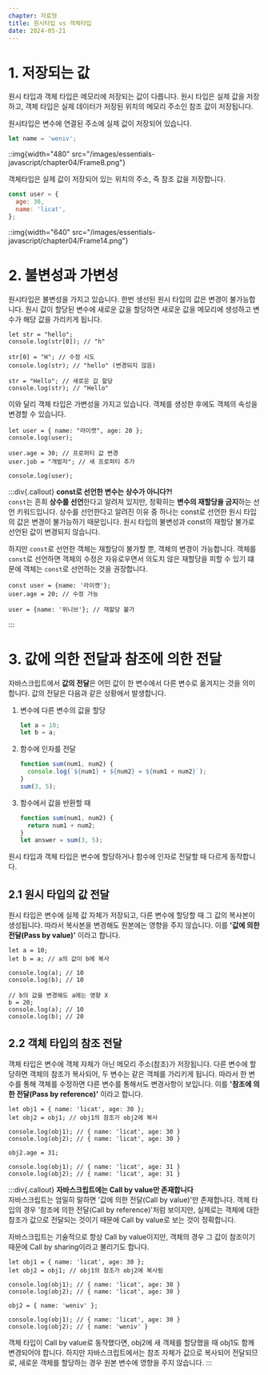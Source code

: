 ```yaml
---
chapter: 자료형
title: 원시타입 vs 객체타입
date: 2024-05-21
---
```


# 1. 저장되는 값

원시 타입과 객체 타입은 메모리에 저장되는 값이 다릅니다. 원시 타입은 실제 값을 저장하고, 객체 타입은 실제 데이터가 저장된 위치의 메모리 주소인 참조 값이 저장됩니다.

원시타입은 변수에 연결된 주소에 실제 값이 저장되어 있습니다.

```javascript
let name = 'weniv';
```

::img{width="480" src="/images/essentials-javascript/chapter04/Frame8.png"}

객체타입은 실제 값이 저장되어 있는 위치의 주소, 즉 참조 값을 저장합니다.

```javascript
const user = {
  age: 30,
  name: 'licat',
};
```

::img{width="640" src="/images/essentials-javascript/chapter04/Frame14.png"}

# 2. 불변성과 가변성

원시타입은 불변성을 가지고 있습니다. 한번 생선된 원시 타입의 값은 변경이 불가능합니다. 원시 값이 할당된 변수에 새로운 값을 할당하면 새로운 값을 메모리에 생성하고 변수가 해당 값을 가리키게 됩니다.

```javascript-exec
let str = "hello";
console.log(str[0]); // "h"

str[0] = "H"; // 수정 시도
console.log(str); // "hello" (변경되지 않음)

str = "Hello"; // 새로운 값 할당
console.log(str); // "Hello"
```

이와 달리 객체 타입은 가변성을 가지고 있습니다. 객체를 생성한 후에도 객체의 속성을 변경할 수 있습니다.

```javascript-exec
let user = { name: "라이캣", age: 20 };
console.log(user);

user.age = 30; // 프로퍼티 값 변경
user.job = "개발자"; // 새 프로퍼티 추가

console.log(user);
```

:::div{.callout}
**const로 선언한 변수는 상수가 아니다?!**  
`const`는 흔희 **상수를 선언**한다고 알려져 있지만, 정확히는 **변수의 재할당을 금지**하는 선언 키워드입니다. 상수를 선언한다고 알려진 이유 중 하나는 const로 선언한 원시 타입의 값은 변경이 불가능하기 때문입니다. 원시 타입의 불변성과 const의 재할당 불가로 선언된 값이 변경되지 않습니다.

하지만 `const`로 선언한 객체는 재할당이 불가할 뿐, 객체의 변경이 가능합니다. 객체를 `const`로 선언하면 객체의 수정은 자유로우면서 의도치 않은 재할당을 피할 수 있기 떄문에 객체는 `const`로 선언하는 것을 권장합니다.

```javascript-exec
const user = {name: '라이캣'};
user.age = 20; // 수정 가능

user = {name: '위니브'}; // 재할당 불가
```

:::

# 3. 값에 의한 전달과 참조에 의한 전달

자바스크립트에서 **값의 전달**은 어떤 값이 한 변수에서 다른 변수로 옮겨지는 것을 의미합니다. 값의 전달은 다음과 같은 상황에서 발생합니다.

1. 변수에 다른 변수의 값을 할당

   ```js
   let a = 10;
   let b = a;
   ```

2. 함수에 인자를 전달

   ```js
   function sum(num1, num2) {
     console.log(`${num1} + ${num2} = ${num1 + num2}`);
   }
   sum(3, 5);
   ```

3. 함수에서 값을 반환할 때

   ```js
   function sum(num1, num2) {
     return num1 + num2;
   }
   let answer = sum(3, 5);
   ```

원시 타입과 객체 타입은 변수에 할당하거나 함수에 인자로 전달할 때 다르게 동작합니다.

## 2.1 원시 타입의 값 전달

원시 타입은 변수에 실제 값 자체가 저장되고, 다른 변수에 할당할 때 그 값의 복사본이 생성됩니다. 따라서 복사본을 변경해도 원본에는 영향을 주지 않습니다. 이를 **'값에 의한 전달(Pass by value)'** 이라고 합니다.

```javascript-exec
let a = 10;
let b = a; // a의 값이 b에 복사

console.log(a); // 10
console.log(b); // 10

// b의 값을 변경해도 a에는 영향 X
b = 20;
console.log(a); // 10
console.log(b); // 20
```

## 2.2 객체 타입의 참조 전달

객체 타입은 변수에 객체 자체가 아닌 메모리 주소(참조)가 저장됩니다. 다른 변수에 할당하면 객체의 참조가 복사되어, 두 변수는 같은 객체를 가리키게 됩니다. 따라서 한 변수를 통해 객체를 수정하면 다른 변수를 통해서도 변경사항이 보입니다. 이를 **'참조에 의한 전달(Pass by reference)'** 이라고 합니다.

```javascript-exec
let obj1 = { name: 'licat', age: 30 };
let obj2 = obj1; // obj1의 참조가 obj2에 복사

console.log(obj1); // { name: 'licat', age: 30 }
console.log(obj2); // { name: 'licat', age: 30 }

obj2.age = 31;

console.log(obj1); // { name: 'licat', age: 31 }
console.log(obj2); // { name: 'licat', age: 31 }
```

:::div{.callout}
**자바스크립트에는 Call by value만 존재합니다**  
자바스크립트는 엄밀히 말하면 '값에 의한 전달(Call by value)'만 존재합니다. 객체 타입의 경우 '참조에 의한 전달(Call by reference)'처럼 보이지만, 실제로는 객체에 대한 참조가 값으로 전달되는 것이기 때문에 Call by value로 보는 것이 정확합니다.

자바스크립트는 기술적으로 항상 Call by value이지만, 객체의 경우 그 값이 참조이기 때문에 Call by sharing이라고 불리기도 합니다.

```javascript-exec
let obj1 = { name: 'licat', age: 30 };
let obj2 = obj1; // obj1의 참조가 obj2에 복사됨

console.log(obj1); // { name: 'licat', age: 30 }
console.log(obj2); // { name: 'licat', age: 30 }

obj2 = { name: 'weniv' };

console.log(obj1); // { name: 'licat', age: 30 }
console.log(obj2); // { name: 'weniv' }
```

객체 타입이 Call by value로 동작했다면, obj2에 새 객체를 할당했을 때 obj1도 함께 변경되어야 합니다. 하지만 자바스크립트에서는 참조 자체가 값으로 복사되어 전달되므로, 새로운 객체를 할당하는 경우 원본 변수에 영향을 주지 않습니다.
:::
